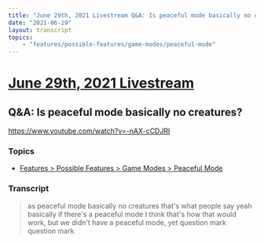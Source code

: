 ```yaml
---
title: "June 29th, 2021 Livestream Q&A: Is peaceful mode basically no creatures?"
date: "2021-06-29"
layout: transcript
topics:
    - "features/possible-features/game-modes/peaceful-mode"
---
```

# [June 29th, 2021 Livestream](../2021-06-29.md)
## Q&A: Is peaceful mode basically no creatures?
https://www.youtube.com/watch?v=-nAX-cCDJRI

### Topics
* [Features > Possible Features > Game Modes > Peaceful Mode](../topics/features/possible-features/game-modes/peaceful-mode.md)

### Transcript

> as peaceful mode basically no creatures that's what people say yeah basically if there's a peaceful mode I think that's how that would work, but we didn't have a peaceful mode, yet question mark question mark
